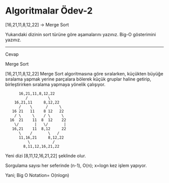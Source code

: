 # Algoritmalar Ödev-2


[16,21,11,8,12,22] -> Merge Sort

Yukarıdaki dizinin sort türüne göre aşamalarını yazınız.
Big-O gösterimini yazınız.


----------------------------------------------------------------------------------------------------

Cevap

Merge Sort

[16,21,11,8,12,22] Merge Sort algoritmasına göre sıralarken, küçükten büyüğe sıralama yapmak yerine parçalara bölerek küçük gruplar haline getirip, birleştirirken sıralama yapmaya yönelik çalışıyor.

          16,21,11,8,12,22
             /         \
        16,21,11     8,12,22
          /    \      /     \
       16 21   11    8 12   22
        / \     \    / \     \
      16  21    11  8  12    22
        \/       |   \/       |
       16,21    11  8,12     22
          \    /       \   /
          11,16,21     8,12,22
              \          /
            8,11,12,16,21,22
Yeni dizi [8,11,12,16,21,22] şeklinde olur.

Sorgulama sayısı her seferinde (n-1), O(n); x=logn kez işlem yapıyor.

Yani; Big O Notation= O(nlogn)
